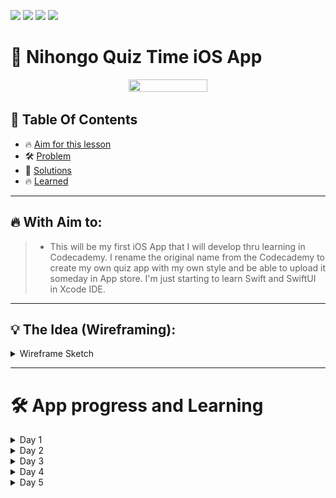 <a href="https://github.com/Donard20" target="_blank"><img src="https://img.shields.io/badge/View-My%20Profile-informational?style=for-the-badge&logo=github"></a>   <a href="https://github.com/Donard20?tab=repositories" target="_blank"><img src="https://img.shields.io/badge/View-My%20Repositories-yellow?style=for-the-badge&logo=github"></a>   <a href="https://github.com/Donard20/iOS-APP-sQuiz-Time" target="_blank"><img src="https://img.shields.io/badge/View-This%20Repository-green?style=for-the-badge&logo=github"></a>  <img src="https://img.shields.io/badge/View-LinkedIn-green?style=social&logo=linkedin"></a>

# 📜 Nihongo Quiz Time iOS App


<p align="center">
<img src="https://github.com/Donard20/iOS-APP-sQuiz-Time/blob/main/IMG/CodeHistory.gif" width=50% height=50%>
 
 
## 📖 Table Of Contents
* 🔥 [Aim for this lesson](#aim)
* 🛠️ [Problem ](#problem-statement)
* 🚀 [Solutions](#solutions)
* 🔥 [Learned](#learn)
 
---

## 🔥 With Aim to:
  >  - This will be my first iOS App that I will develop thru learning in Codecademy. 
I rename the original name from the Codecademy to create my own quiz app with my own style and be able to upload it someday in App store. I'm just starting to learn Swift and SwiftUI in Xcode IDE.


---
 
## 💡 The Idea (Wireframing):
<details>
<summary>
Wireframe Sketch
</summary>
   <p align="center">
  <img src="https://github.com/Donard20/iOS-APP-Nihongo-Quiz-Time/blob/main/IMG/wireframe/1.png" width=40% height=40%>
   <p align="center">
  <img src="https://github.com/Donard20/iOS-APP-Nihongo-Quiz-Time/blob/main/IMG/wireframe/2.png" width=40% height=40%>
   <p align="center">
  <img src="https://github.com/Donard20/iOS-APP-Nihongo-Quiz-Time/blob/main/IMG/wireframe/3.png" width=40% height=40%>
     <p align="center">
  <img src="https://github.com/Donard20/iOS-APP-Nihongo-Quiz-Time/blob/main/IMG/wireframe/4.png" width=40% height=40%>
   <p align="center">
  <img src="https://github.com/Donard20/iOS-APP-Nihongo-Quiz-Time/blob/main/IMG/wireframe/5.png" width=40% height=40%>
   <p align="center">
  <img src="https://github.com/Donard20/iOS-APP-Nihongo-Quiz-Time/blob/main/IMG/wireframe/6.png" width=40% height=40%>
     <p align="center">
  <img src="https://github.com/Donard20/iOS-APP-Nihongo-Quiz-Time/blob/main/IMG/wireframe/7.png" width=40% height=40%>
   <p align="center">
  <img src="https://github.com/Donard20/iOS-APP-Nihongo-Quiz-Time/blob/main/IMG/wireframe/8.png" width=40% height=40%>
   <p align="center">
  <img src="https://github.com/Donard20/iOS-APP-Nihongo-Quiz-Time/blob/main/IMG/wireframe/9.png" width=40% height=40%>
     <p align="center">
  <img src="https://github.com/Donard20/iOS-APP-Nihongo-Quiz-Time/blob/main/IMG/wireframe/10.png" width=40% height=40%>
   <p align="center">
  <img src="https://github.com/Donard20/iOS-APP-Nihongo-Quiz-Time/blob/main/IMG/wireframe/11.png" width=40% height=40%>
   <p align="center">
  <img src="https://github.com/Donard20/iOS-APP-Nihongo-Quiz-Time/blob/main/IMG/wireframe/12.png" width=40% height=40%>
  
</details>
 
 
---


# 🛠️ App progress and Learning

 <details>
<summary>
Day 1
</summary>
  <p align="center">
  <img src="https://github.com/Donard20/iOS-APP-sQuiz-Time/blob/main/IMG/Screen%20Shot%202022-06-08%20at%2012.23.53%20AM.png" width=40% height=40%>
  
   ## 🚀 Learning

  Text Modification

- [x] Text
   - [x] padding
   - [x] border
   - [x] FAlignment
   - [x] foreground
   
 ---
  >  - I learned how to add text style in my text view using default from xcode and creating you own style.
   
 </details>
 
 </details>
 
 <details>
<summary>
Day 2
</summary>
  <p align="center">
  <img src="https://github.com/Donard20/iOS-APP-sQuiz-Time/blob/main/IMG/Screen%20Shot%202022-06-08%20at%2011.22.02%20PM.png" width=40% height=40%>
  
   ## 🚀 Learning

  Views

- [x] Text Views
   - [x] HStack
   - [x] VStack
   - [x] ZStack
   
 ---
  >  - I learned the different style creating text in canvass. What interest me is the Zstack because you can play it and add some functions which I'm still not be able to understand but later on I will learn this.
   
 </details>
 
 </details>
 
  <details>
<summary>
Day 3
</summary>
  <p align="center">
  <img src="https://github.com/Donard20/iOS-APP-sQuiz-Time/blob/main/IMG/Click.gif" width=50% height=50%>
   
  <p align="center">
  <img src="https://github.com/Donard20/iOS-APP-sQuiz-Time/blob/main/IMG/Screen%20Shot%202022-06-09%20at%2012.17.57%20AM.png" width=50% height=50%>
  
   ## 🚀 Learning

  Button Views and Spacer

- [x] Button
   - [x] Action
   - [x] Label
   - [x] spacer
      

   
 ---
  >  - I learned to create a simple button using button view inside of Stack view. I also learned that everytime that I clicked the button it will also show in debug area. Its interesting to learn button view and learn what beyond this.
   
 </details>
 
 </details>
 
   <details>
<summary>
Day 4
</summary>
  <p align="center">
  <img src="https://github.com/Donard20/iOS-APP-Nihongo-Quiz-Time/blob/main/IMG/animation%20of%20first%20ui%20in%20quiz.gif" width=80% height=80%>
   
  
   ## 🚀 Learning

  Incorporating views

- [x] Button
   - [x] Action
   - [x] Label
   - [x] spacer
      

   
 ---
  >  - Start building the question screen for Nihongo Quiz Time using the UI elements that I learned about in the previous lessons.
  utilizing the knowledge and to start building the user interface for my app. I create a dummy question just to prove that I put the code and learn how to integrate different views in canvass into one element.
   
 </details>
 
 </details>


   <details>
<summary>
Day 5
</summary>
  <p align="center">
  <img src="https://github.com/Donard20/iOS-APP-Nihongo-Quiz-Time/blob/main/IMG/Day%205%20GIF.gif" width=80% height=80%>
   
  
   ## 🚀 Learning

  Creating the Question Model

- [x] MVVM
   - [x] Model
   - [x] View
   - [x] ViewModel
      

   
 ---
  >  - Start applying the MVVM pattern by using a Swift struct to model your SwiftUI app’s business logic. I enjoy and learned in this lesson because it explains how to create a model-view-viewmodel to refactor some hardcoded codes in a single view in different models
   
 </details>
 
 </details>
 








  

